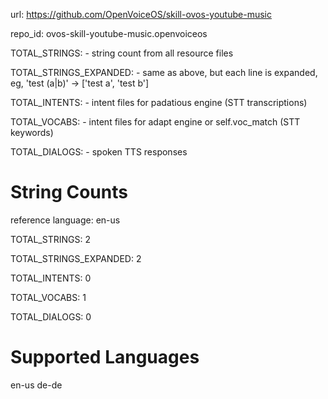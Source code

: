 
url: https://github.com/OpenVoiceOS/skill-ovos-youtube-music

repo_id: ovos-skill-youtube-music.openvoiceos

TOTAL_STRINGS:  - string count from all resource files

TOTAL_STRINGS_EXPANDED: - same as above, but each line is expanded, eg, 'test (a|b)' -> ['test a', 'test b']

TOTAL_INTENTS: - intent files for padatious engine (STT transcriptions)

TOTAL_VOCABS: - intent files for adapt engine or self.voc_match (STT keywords)

TOTAL_DIALOGS: - spoken TTS responses


# String Counts

reference language: en-us

TOTAL_STRINGS: 2  

TOTAL_STRINGS_EXPANDED: 2  

TOTAL_INTENTS: 0  

TOTAL_VOCABS: 1  

TOTAL_DIALOGS: 0  

# Supported Languages

en-us
de-de

